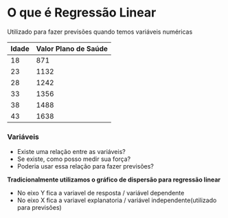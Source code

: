 # O que é Regressão Linear

Utilizado para fazer previsões quando temos variáveis numéricas
    
    
| Idade | Valor Plano de Saúde |
| ----- | ----- |
| 18 | 871 |
| 23 | 1132 |
| 28 | 1242|
| 33 | 1356 |
| 38 | 1488 |
| 43 | 1638 |


### Variáveis
- Existe uma relação entre as variáveis?
- Se existe, como posso medir sua força?
- Poderia usar essa relação para fazer previsões?


**Tradicionalmente utilizamos o gráfico de dispersão para regressão linear**
- No eixo Y fica a variavel de resposta / variável dependente
- No eixo X fica a variavel explanatoria / variável independente(utilizado para previsões)





